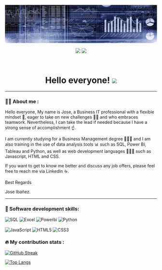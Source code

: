 <div id="header" align="center">
  <img src="https://github.com/joseibanezlujan/joseibanezlujan/blob/main/banner.png" width="800"/>
</div>

<div id="badges" align="center">

[![](https://img.shields.io/badge/Website-yelow?style=for-the-badge&logo=medium&logoColor=white)](https://www.joseibanezlujan.com/)
[![](https://img.shields.io/badge/LinkedIn-0077B5?style=for-the-badge&logo=linkedin&logoColor=white)](https://www.linkedin.com/in/jeil/) 
  
 
 <div id="badges" align="center">
  <img src="https://visitor-badge-reloaded.herokuapp.com/badge?page_id=joseibanezlujan.joseibanezlujan&color=00cf00" alt=""/>
   
   <h1>
  Hello everyone! 
  <img src="https://thumbs.gfycat.com/ClutteredGaseousFlee-size_restricted.gif" width="100px"/>
</h1>

---
 <div id="header" align="left">

### :man_technologist: About me :

Hello everyone, My name is Jose, a Business IT professional with a flexible mindset 💪, eager to take on new challenges 🦸‍♂️ and who embraces teamwork. Nevertheless, I can take the lead if needed because I have a strong sense of accomplishment ☝.

I am currently studying for a Business Management degree 👨🏻‍🎓 and I am also training in the use of data analysis tools  📊 such as SQL, Power BI, Tableau and Python, as well as web development languages 👨🏻‍💻 such as Javascript, HTML and CSS.

If you want to get to know me better and discuss any job offers, please feel free to reach me via LinkedIn ☕. 

Best Regards

Jose Ibañez.

---
   
 ### :memo: Software development skills:
<div id="header" align="left">
  <img src="https://img.shields.io/badge/SQL-6DB33F?style=for-the-badge&logo=mysql&logoColor=white" alt="SQL"/>
  </a>
 <img src="https://img.shields.io/badge/Excel-217346?style=for-the-badge&logo=microsoft-excel&logoColor=white" alt="Excel"/>
  </a>
 <img src="https://img.shields.io/badge/Power_BI-FFBE00?style=for-the-badge&logo=Power-BI&logoColor=white" alt="Powerbi"/>
  </a>  <img src="https://img.shields.io/badge/Python-3776AB?style=for-the-badge&logo=python&logoColor=yellow" alt="Python"/>
  </a>
  <br>
  <br>  
  <img src="https://img.shields.io/badge/JAVASCRIPT-FFBE00?style=for-the-badge&logo=javaScript&logoColor=white" alt="JavaScript"/>
  </a>
  <img src="https://img.shields.io/badge/HTML5-FF6347?style=for-the-badge&logo=html5&logoColor=white" alt="HTML5"/>
  </a>
  <img src="https://img.shields.io/badge/HTML5-3776AB?style=for-the-badge&logo=html5&logoColor=white" alt="CSS3"/>
  </a>  
</div>
  
 ### :fire: My contribution stats :

[![GitHub Streak](http://github-readme-streak-stats.herokuapp.com?user=joseibanezlujan&theme=dark&background=000000)](https://git.io/streak-stats)

[![Top Langs](https://github-readme-stats.vercel.app/api/top-langs/?username=joseibanezlujan&layout=compact&theme=vision-friendly-dark)](https://github.com/anuraghazra/github-readme-stats)

